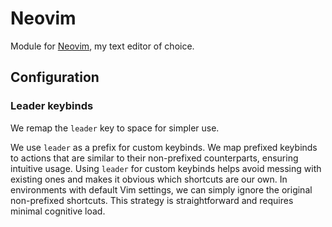 # Neovim

Module for [Neovim](https://neovim.io/), my text editor of choice.

## Configuration

### Leader keybinds

We remap the `leader` key to <key>space</key> for simpler use.

We use `leader` as a prefix for custom keybinds.
We map prefixed keybinds to actions that are similar to their non-prefixed counterparts, ensuring intuitive usage.
Using `leader` for custom keybinds helps avoid messing with existing ones and makes it obvious which shortcuts are our own.
In environments with default Vim settings, we can simply ignore the original non-prefixed shortcuts.
This strategy is straightforward and requires minimal cognitive load.
